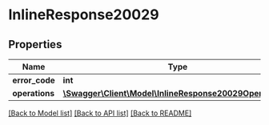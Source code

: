# InlineResponse20029

## Properties
Name | Type | Description | Notes
------------ | ------------- | ------------- | -------------
**error_code** | **int** |  | [optional] 
**operations** | [**\Swagger\Client\Model\InlineResponse20029Operations[]**](InlineResponse20029Operations.md) |  | [optional] 

[[Back to Model list]](../../README.md#documentation-for-models) [[Back to API list]](../../README.md#documentation-for-api-endpoints) [[Back to README]](../../README.md)

